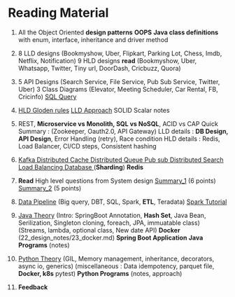 # Reading Material

1. All the Object Oriented **design patterns**
   **OOPS**
   **Java class definitions** with enum, interface, inheritance and driver method

2. 8 LLD designs (Bookmyshow, Uber, Flipkart, Parking Lot, Chess, Imdb, Netflix, Notification)
   9 HLD designs **read** (Bookmyshow, Uber, Whatsapp, Twitter, Tiny url, DoorDash, Cricbuzz, Quora)

3. 5 API Designs (Search Service, File Service, Pub Sub Service, Twitter, Uber)
   3 Class Diagrams (Elevator, Meeting Scheduler, Car Rental, FB, Cricinfo)
   [SQL Query](23_sql/00_summary_queries.md)

4. [HLD Gloden rules](22_design_notes/03_hld_golden_rules.md)
   [LLD Approach](22_design_notes/04_lld_approach.md)
   SOLID Scalar notes

5. REST, **Microservice vs Monolith, SQL vs NoSQL**, ACID vs CAP
   Quick Summary : (Zookeeper, Oauth2.0, API Gateway)
   LLD details : **DB Design, API Design**, Error Handling (retry), Race condition
   HLD details : Redis, Load Balancer, CI/CD steps, Consistent hashing

6. [Kafka             ](26_kafka/04_short_points.md)
   [Distributed Cache ](../systemdesign/03_high_level_design/19_distrubuted_cache/01_intro.md)
   [Distributed Queue ](../systemdesign/03_high_level_design/20_distributed_queue/01_intro.md)
   [Pub sub           ](../systemdesign/03_high_level_design/21_pub_sub/01_intro.md)
   [Distributed Search](../systemdesign/03_high_level_design/24_distributed_search/01_intro.md)
   [Load Balancing    ](../systemdesign/03_high_level_design/29_load_balancer/01_intro.md)
   [Database          ](../systemdesign/03_high_level_design/30_databases/01_intro.md) (**Sharding**)
   **Redis**

7. **Read** High level questions from System design
   [Summary_1](27_summary/01_summary_of_HLD.md) (6 points)
   [Summary_2](27_summary/02_summary_of_components.md) (5 points)

8. [Data Pipeline](28_data_pipeline/01_inztro.md)
      (Big query, DBT, SQL, Spark, **ETL**, Teradata)
   [Spark Tutorial](../pythonapps/spark_tutorial/01_file.py)

9. [Java Theory](20_java_theory/01_intro.md)
   (Intro: SpringBoot Annotation, **Hash Set**, Java Bean, Serilization, 
           Singleton cloning, foreach, JPA, immuatable class)
   (Streams, lambda, optional class, New date API)
   **Docker** (22_design_notes/23_docker.md)
   **Spring Boot Application**
   **Java Programs** (notes)
   
10. [Python Theory](../pythonapps/theory/01_GIL.md)
    (GIL, Memory management, inheritance, decorators, async io, generics)
    (miscellaneous : Data idempotency, parquet file, **Docker, k8s** pytest)
    **Python Programs** (notes, approach)

11. **Feedback**
